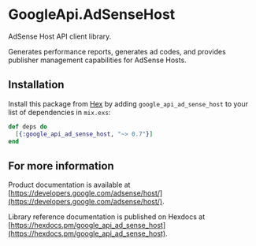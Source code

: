 # GoogleApi.AdSenseHost

AdSense Host API client library.

Generates performance reports, generates ad codes, and provides publisher management capabilities for AdSense Hosts.

## Installation

Install this package from [Hex](https://hex.pm) by adding
`google_api_ad_sense_host` to your list of dependencies in `mix.exs`:

```elixir
def deps do
  [{:google_api_ad_sense_host, "~> 0.7"}]
end
```

## For more information

Product documentation is available at [https://developers.google.com/adsense/host/](https://developers.google.com/adsense/host/).

Library reference documentation is published on Hexdocs at
[https://hexdocs.pm/google_api_ad_sense_host](https://hexdocs.pm/google_api_ad_sense_host).
